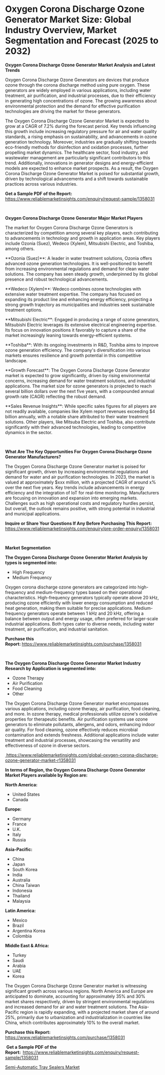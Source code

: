 <p><h1>Oxygen Corona Discharge Ozone Generator Market Size: Global Industry Overview, Market Segmentation and Forecast (2025 to 2032)</h1></p><p><strong>Oxygen Corona Discharge Ozone Generator Market Analysis and Latest Trends</strong></p>
<p><p>Oxygen Corona Discharge Ozone Generators are devices that produce ozone through the corona discharge method using pure oxygen. These generators are widely employed in various applications, including water treatment, air purification, and industrial processes, due to their efficiency in generating high concentrations of ozone. The growing awareness about environmental protection and the demand for effective purification technologies are driving the market for these generators.</p><p>The Oxygen Corona Discharge Ozone Generator Market is expected to grow at a CAGR of 7.2% during the forecast period. Key trends influencing this growth include increasing regulatory pressure for air and water quality standards, a rising emphasis on sustainability, and advancements in ozone generation technology. Moreover, industries are gradually shifting towards eco-friendly methods for disinfection and oxidation processes, further propelling market dynamics. The healthcare sector, food industry, and wastewater management are particularly significant contributors to this trend. Additionally, innovations in generator designs and energy-efficient models are expected to enhance market prospects. As a result, the Oxygen Corona Discharge Ozone Generator Market is poised for substantial growth, driven by technological advancements and a shift towards sustainable practices across various industries.</p></p>
<p><strong>Get a Sample PDF of the Report:&nbsp;</strong> <a href="https://www.reliablemarketinsights.com/enquiry/request-sample/1358031?utm_campaign=2650&utm_medium=2&utm_source=Github&utm_content=ia&utm_term=24022025&utm_id=oxygen-corona-discharge-ozone-generator">https://www.reliablemarketinsights.com/enquiry/request-sample/1358031</a></p>
<p>&nbsp;</p>
<p><strong>Oxygen Corona Discharge Ozone Generator Major Market Players</strong></p>
<p><p>The market for Oxygen Corona Discharge Ozone Generators is characterized by competition among several key players, each contributing to advancements in technology and growth in application areas. Key players include Ozonia (Suez), Wedeco (Xylem), Mitsubishi Electric, and Toshiba, among others.</p><p>**Ozonia (Suez)**: A leader in water treatment solutions, Ozonia offers advanced ozone generation technologies. It is well-positioned to benefit from increasing environmental regulations and demand for clean water solutions. The company has seen steady growth, underpinned by its global presence and robust technological advancements.</p><p>**Wedeco (Xylem)**: Wedeco combines ozone technologies with extensive water treatment expertise. The company has focused on expanding its product line and enhancing energy efficiency, projecting a strong growth trajectory as municipalities and industries seek sustainable treatment options.</p><p>**Mitsubishi Electric**: Engaged in producing a range of ozone generators, Mitsubishi Electric leverages its extensive electrical engineering expertise. Its focus on innovation positions it favorably to capture a share of the market increasingly leaning towards energy-efficient systems.</p><p>**Toshiba**: With its ongoing investments in R&D, Toshiba aims to improve ozone generation efficiency. The company's diversification into various markets ensures resilience and growth potential in this competitive landscape.</p><p>**Growth Forecast**: The Oxygen Corona Discharge Ozone Generator market is expected to grow significantly, driven by rising environmental concerns, increasing demand for water treatment solutions, and industrial applications. The market size for ozone generators is projected to reach several billion dollars over the next five years, with a compounded annual growth rate (CAGR) reflecting the robust demand.</p><p>**Sales Revenue Insights**: While specific sales figures for all players are not readily available, companies like Xylem report revenues exceeding $4 billion annually, with a notable share attributed to their water treatment solutions. Other players, like Mitsuba Electric and Toshiba, also contribute significantly with their advanced technologies, leading to competitive dynamics in the sector.</p></p>
<p>&nbsp;</p>
<p><strong>What Are The Key Opportunities For Oxygen Corona Discharge Ozone Generator Manufacturers?</strong></p>
<p><p>The Oxygen Corona Discharge Ozone Generator market is poised for significant growth, driven by increasing environmental regulations and demand for water and air purification technologies. In 2023, the market is valued at approximately $xxx million, with a projected CAGR of around x% over the next five years. Key trends include advancements in energy efficiency and the integration of IoT for real-time monitoring. Manufacturers are focusing on innovation and expansion into emerging markets. Challenges such as high operational costs and regulatory hurdles persist, but overall, the outlook remains positive, with strong potential in industrial and municipal applications.</p></p>
<p><strong>Inquire or Share Your Questions If Any Before Purchasing This Report:</strong> <a href="https://www.reliablemarketinsights.com/enquiry/pre-order-enquiry/1358031?utm_campaign=2650&utm_medium=2&utm_source=Github&utm_content=ia&utm_term=24022025&utm_id=oxygen-corona-discharge-ozone-generator">https://www.reliablemarketinsights.com/enquiry/pre-order-enquiry/1358031</a></p>
<p>&nbsp;</p>
<p><strong>Market Segmentation</strong></p>
<p><strong>The Oxygen Corona Discharge Ozone Generator Market Analysis by types is segmented into:</strong></p>
<p><ul><li>High Frequency</li><li>Medium Frequency</li></ul></p>
<p><p>Oxygen corona discharge ozone generators are categorized into high-frequency and medium-frequency types based on their operational characteristics. High-frequency generators typically operate above 20 kHz, producing ozone efficiently with lower energy consumption and reduced heat generation, making them suitable for precise applications. Medium-frequency generators operate between 1 kHz and 20 kHz, offering a balance between output and energy usage, often preferred for larger-scale industrial applications. Both types cater to diverse needs, including water treatment, air purification, and industrial sanitation.</p></p>
<p><strong>Purchase this Report:&nbsp;</strong><a href="https://www.reliablemarketinsights.com/purchase/1358031?utm_campaign=2650&utm_medium=2&utm_source=Github&utm_content=ia&utm_term=24022025&utm_id=oxygen-corona-discharge-ozone-generator">https://www.reliablemarketinsights.com/purchase/1358031</a></p>
<p>&nbsp;</p>
<p><strong>The Oxygen Corona Discharge Ozone Generator Market Industry Research by Application is segmented into:</strong></p>
<p><ul><li>Ozone Therapy</li><li>Air Purification</li><li>Food Cleaning</li><li>Other</li></ul></p>
<p><p>The Oxygen Corona Discharge Ozone Generator market encompasses various applications, including ozone therapy, air purification, food cleaning, and more. In ozone therapy, medical professionals utilize ozone's oxidative properties for therapeutic benefits. Air purification systems use ozone generators to eliminate pollutants, allergens, and odors, enhancing indoor air quality. For food cleaning, ozone effectively reduces microbial contamination and extends freshness. Additional applications include water treatment and industrial processes, showcasing the versatility and effectiveness of ozone in diverse sectors.</p></p>
<p><a href="https://www.reliablemarketinsights.com/global-oxygen-corona-discharge-ozone-generator-market-r1358031?utm_campaign=2650&utm_medium=2&utm_source=Github&utm_content=ia&utm_term=24022025&utm_id=oxygen-corona-discharge-ozone-generator">&nbsp;https://www.reliablemarketinsights.com/global-oxygen-corona-discharge-ozone-generator-market-r1358031</a></p>
<p><strong>In terms of Region, the Oxygen Corona Discharge Ozone Generator Market Players available by Region are:</strong></p>
<p>
    <p> <strong> North America: </strong>
        <ul>
            <li>United States</li>
            <li>Canada</li>
        </ul>
        </p> 
    <p> <strong> Europe: </strong>
        <ul>
            <li>Germany</li>
            <li>France</li>
            <li>U.K.</li>
            <li>Italy</li>
            <li>Russia</li>
        </ul>
        </p> 
    <p> <strong> Asia-Pacific: </strong>
        <ul>
            <li>China</li>
            <li>Japan</li>
            <li>South Korea</li>
            <li>India</li>
            <li>Australia</li>
            <li>China Taiwan</li>
            <li>Indonesia</li>
            <li>Thailand</li>
            <li>Malaysia</li>
        </ul>
        </p> 
    <p> <strong> Latin America: </strong>
        <ul>
            <li>Mexico</li>
            <li>Brazil</li>
            <li>Argentina Korea</li>
            <li>Colombia</li>
        </ul>
        </p> 
    <p> <strong> Middle East & Africa: </strong>
        <ul>
            <li>Turkey</li>
            <li>Saudi</li>
            <li>Arabia</li>
            <li>UAE</li>
            <li>Korea</li>
        </ul>
    </p>
    </p>
<p><p>The Oxygen Corona Discharge Ozone Generator market is witnessing significant growth across various regions. North America and Europe are anticipated to dominate, accounting for approximately 35% and 30% market shares respectively, driven by stringent environmental regulations and increased demand for air and water treatment solutions. The Asia-Pacific region is rapidly expanding, with a projected market share of around 25%, primarily due to urbanization and industrialization in countries like China, which contributes approximately 10% to the overall market.</p></p>
<p><strong>Purchase this Report: </strong><a href="https://www.reliablemarketinsights.com/purchase/1358031?utm_campaign=2650&utm_medium=2&utm_source=Github&utm_content=ia&utm_term=24022025&utm_id=oxygen-corona-discharge-ozone-generator">https://www.reliablemarketinsights.com/purchase/1358031</a></p>
<p>&nbsp;<strong>Get a Sample PDF of the Report:&nbsp;&nbsp;</strong><a href="https://www.reliablemarketinsights.com/enquiry/request-sample/1358031?utm_campaign=2650&utm_medium=2&utm_source=Github&utm_content=ia&utm_term=24022025&utm_id=oxygen-corona-discharge-ozone-generator">https://www.reliablemarketinsights.com/enquiry/request-sample/1358031</a></p>
<p><strong></strong></p>
<p><p><a href="https://github.com/ravenecashe/Market-Research-Report-List-1/blob/main/semi-automatic-tray-sealers-market.md?utm_campaign=2650&utm_medium=2&utm_source=Github&utm_content=ia&utm_term=24022025&utm_id=oxygen-corona-discharge-ozone-generator">Semi-Automatic Tray Sealers Market</a></p></p>